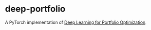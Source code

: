 # deep-portfolio

A PyTorch implementation of [Deep Learning for Portfolio Optimization](https://arxiv.org/abs/2005.13665).
